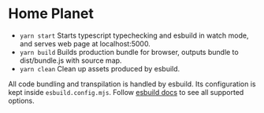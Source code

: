 # Home Planet

- `yarn start` Starts typescript typechecking and esbuild in watch mode, and serves web page at localhost:5000.
- `yarn build` Builds production bundle for browser, outputs bundle to dist/bundle.js with source map.
- `yarn clean` Clean up assets produced by esbuild.

All code bundling and transpilation is handled by esbuild. Its configuration is kept inside `esbuild.config.mjs`. Follow [esbuild docs](https://esbuild.github.io/getting-started/) to see all supported options.
